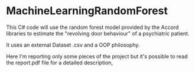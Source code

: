 # MachineLearningRandomForest
This C# code will use the random forest model provided by the Accord libraries to estimate the "revolving door behaviour" of a psychiatric patient.

It uses an external Dataset .csv and a OOP philosophy.

Here I'm reporting only some pieces of the project but it's possible to read the report.pdf file for a detailed description,
